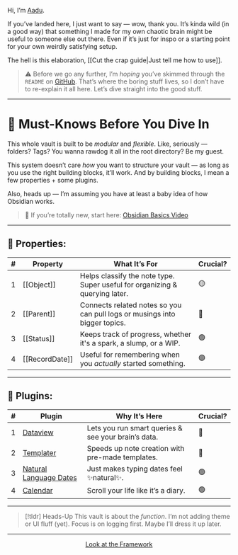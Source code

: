 Hi, I’m [Aadu](https://linktr.ee/aaduexe).

If you’ve landed here, I just want to say — wow, thank you. It’s kinda wild (in a good way) that something I made for my own chaotic brain might be useful to someone else out there. Even if it’s just for inspo or a starting point for your own weirdly satisfying setup.

The hell is this elaboration, [[Cut the crap guide|Just tell me how to use]].

> ⚠️ Before we go any further, I’m *hoping* you’ve skimmed through the `README` on [GitHub](https://github.com/aaduexe/adhd-logging). That’s where the boring stuff lives, so I don’t have to re-explain it all here. Let’s dive straight into the good stuff.

<!-- 
[version:: 0.0.1]
-->

---

# 🧠 Must-Knows Before You Dive In

This whole vault is built to be *modular* and *flexible*. Like, seriously — folders? Tags? You wanna rawdog it all in the root directory? Be my guest.

This system doesn’t care *how* you want to structure your vault — as long as you use the right building blocks, it’ll work. And by building blocks, I mean a few properties + some plugins.

Also, heads up — I’m assuming you have at least a baby idea of how Obsidian works.

> 🐣 If you’re totally new, start here: [Obsidian Basics Video](https://www.youtube.com/watch?v=QgbLb6QCK88)

---

## 🧱 Properties:

| #   | Property       | What It’s For                                                               | Crucial? |
| --- | -------------- | --------------------------------------------------------------------------- | -------- |
| 1   | [[Object]]     | Helps classify the note type. Super useful for organizing & querying later. | 🟡       |
| 2   | [[Parent]]     | Connects related notes so you can pull logs or musings into bigger topics.  | 🔴       |
| 3   | [[Status]]     | Keeps track of progress, whether it's a spark, a slump, or a WIP.           | 🟢       |
| 4   | [[RecordDate]] | Useful for remembering when you *actually* started something.               | 🟣       |

---

## 🔌 Plugins:

| #   | Plugin                                                                           | Why It’s Here                                       | Crucial? |
| --- | -------------------------------------------------------------------------------- | --------------------------------------------------- | -------- |
| 1   | [Dataview](https://blacksmithgu.github.io/obsidian-dataview/)                    | Lets you run smart queries & see your brain’s data. | 🔴       |
| 2   | [Templater](https://silentvoid13.github.io/Templater/introduction.html)          | Speeds up note creation with pre-made templates.    | 🔴       |
| 3   | [Natural Language Dates](https://www.obsidianstats.com/plugins/nldates-obsidian) | Just makes typing dates feel ✨natural✨.             | 🟢       |
| 4   | [Calendar](https://github.com/liamcain/obsidian-calendar-plugin)                 | Scroll your life like it’s a diary.                 | 🟢       |

---

> [!tldr] Heads-Up
> This vault is about the *function*. I’m not adding theme or UI fluff (yet). Focus is on logging first. Maybe I’ll dress it up later.

---
<p align="center"><a href= "obsidian://open?vault=Vault&file=00_Guide%2FFramework.canvas">Look at the Framework</a></p>

